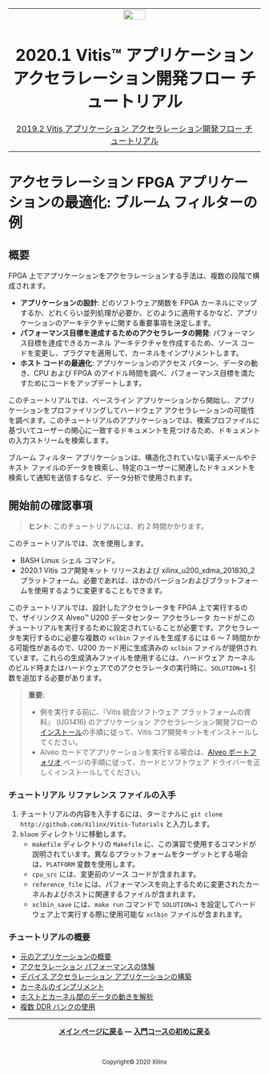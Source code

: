 ﻿

<table class="sphinxhide">
 <tr>
   <td align="center"><img src="https://www.xilinx.com/content/dam/xilinx/imgs/press/media-kits/corporate/xilinx-logo.png" width="30%"/><h1>2020.1 Vitis™ アプリケーション アクセラレーション開発フロー チュートリアル</h1><a href="https://github.com/Xilinx/Vitis-Tutorials/branches/all">2019.2 Vitis アプリケーション アクセラレーション開発フロー チュートリアル</a></td>
 </tr>
 <tr>
 <td>
 </td>
 </tr>
</table>

# アクセラレーション FPGA アプリケーションの最適化: ブルーム フィルターの例

## 概要

FPGA 上でアプリケーションをアクセラレーションする手法は、複数の段階で構成されます。

- **アプリケーションの設計**: どのソフトウェア関数を FPGA カーネルにマップするか、どれくらい並列処理が必要か、どのように適用するかなど、アプリケーションのアーキテクチャに関する重要事項を決定します。
- **パフォーマンス目標を達成するためのアクセラレータの開発**: パフォーマンス目標を達成できるカーネル アーキテクチャを作成するため、ソース コードを変更し、プラグマを適用して、カーネルをインプリメントします。
- **ホスト コードの最適化**: アプリケーションのアクセス パターン、データの動き、CPU および FPGA のアイドル時間を調べ、パフォーマンス目標を満たすためにコードをアップデートします。

このチュートリアルでは、ベースライン アプリケーションから開始し、アプリケーションをプロファイリングしてハードウェア アクセラレーションの可能性を調べます。このチュートリアルのアプリケーションでは、検索プロファイルに基づいてユーザーの関心に一致するドキュメントを見つけるため、ドキュメントの入力ストリームを検索します。

ブルーム フィルター アプリケーションは、構造化されていない電子メールやテキスト ファイルのデータを検索し、特定のユーザーに関連したドキュメントを検索して通知を送信するなど、データ分析で使用されます。

## 開始前の確認事項

> **ヒント**: このチュートリアルには、約 2 時間かかります。

このチュートリアルでは、次を使用します。

* BASH Linux シェル コマンド。
* 2020.1 Vitis コア開発キット リリースおよび xilinx\_u200\_xdma\_201830\_2 プラットフォーム。必要であれば、ほかのバージョンおよびプラットフォームを使用するように変更することもできます。

このチュートリアルでは、設計したアクセラレータを FPGA 上で実行するので、ザイリンクス Alveo™ U200 データセンター アクセラレータ カードがこのチュートリアルを実行するために設定されていることが必要です。アクセラレータを実行するのに必要な複数の `xclbin` ファイルを生成するには 6 ～ 7 時間かかる可能性があるので、U200 カード用に生成済みの `xclbin` ファイルが提供されています。これらの生成済みファイルを使用するには、ハードウェア カーネルのビルド時またはハードウェアでのアクセラレータの実行時に、`SOLUTION=1` 引数を追加する必要があります。

> **重要:**
>
> * 例を実行する前に、『Vitis 統合ソフトウェア プラットフォームの資料』 (UG1416) のアプリケーション アクセラレーション開発フローの[インストール](https://japan.xilinx.com/cgi-bin/docs/rdoc?v=2020.1;t=vitis+doc;d=vhc1571429852245.html)の手順に従って、Vitis コア開発キットをインストールしてください。
> * Alveo カードでアプリケーションを実行する場合は、[Alveo ポートフォリオ](https://japan.xilinx.com/products/boards-and-kits/alveo.html) ページの手順に従って、カードとソフトウェア ドライバーを正しくインストールしてください。

### チュートリアル リファレンス ファイルの入手

1. チュートリアルの内容を入手するには、ターミナルに `git clone http://github.com/Xilinx/Vitis-Tutorials` と入力します。
2. `bloom` ディレクトリに移動します。
   * `makefile` ディレクトリの `Makefile` に、この演習で使用するコマンドが説明されています。異なるプラットフォームをターゲットとする場合は、`PLATFORM` 変数を使用します。
   * `cpu_src` には、変更前のソース コードが含まれます。
   * `reference_file` には、パフォーマンスを向上するために変更されたカーネルおよびホストに関連するファイルが含まれます。
   * `xclbin_save` には、`make run` コマンドで `SOLUTION=1` を設定してハードウェア上で実行する際に使用可能な `xclbin` ファイルが含まれます。

### チュートリアルの概要

* [元のアプリケーションの概要](1_overview.md)
* [アクセラレーション パフォーマンスの体験](2_experience-acceleration.md)
* [デバイス アクセラレーション アプリケーションの構築](3_architect-the-application.md)
* [カーネルのインプリメント](4_implement-kernel.md)
* [ホストとカーネル間のデータの動きを解析](5_data-movement.md)
* [複数 DDR バンクの使用](6_using-multiple-ddr.md)

<!--
1. [Overview of the Original Application](1_overview.md): Provides a brief overview of the Bloom filter application with some examples of how this application is used in real-world scenarios.
2. [Experience Acceleration Performance](2_experience-acceleration.md): Profile the Bloom filter application and evaluate which sections are best suited for FPGA acceleration. You will also experience the acceleration potential by running the application first as a software-only version and then as an optimized FPGA-accelerated version.
3. [Architecting the Application](3_architect-the-application.md): In this lab, the original C++ based application computes scores for the documents using a Bloom filter. This lab also discusses setting realistic performance goals for an accelerated application. At the end of this lab, you will have a specification of the kernel based on the [Methodology for Accelerating Applications with the Vitis Software Platform](https://www.xilinx.com/cgi-bin/docs/rdoc?v=2020.1;t=vitis+doc;d=methodologyacceleratingapplications.html#wgb1568690490380).
4. [Implementing the Kernel](4_implement-kernel.md): Implement the kernel based on the specification from the previous lab, and run the compute part of the algorithm on the FPGA.
5. [Analyze Data Movement Between Host and Kernel](5_data-movement.md): Analyze the performance results of the kernel you generated. Working with a predefined FPGA accelerator, you learn how to optimize data movements between the host and FPGA, how to efficiently invoke the FPGA kernel, and how to overlap computation on the CPU and FPGA to maximize application performance.
6. [Using Multiple DDR Banks](6_using-multiple-ddr): Configure multiple DDR banks to improve the kernel performance.
-->
<hr/>
<p align= center class="sphinxhide"><b><a href="/README.md">メイン ページに戻る</a> &mdash; <a href="/docs/vitis-getting-started/">入門コースの初めに戻る</a></b></p></br><p align="center" class="sphinxhide"><sup>Copyright&copy; 2020 Xilinx</sup></p>
